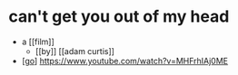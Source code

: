 # can't get you out of my head

- a [[film]]
  - [[by]] [[adam curtis]]
- [[go]] https://www.youtube.com/watch?v=MHFrhIAj0ME


[//begin]: # "Autogenerated link references for markdown compatibility"
[go]: go "Go"
[//end]: # "Autogenerated link references"
